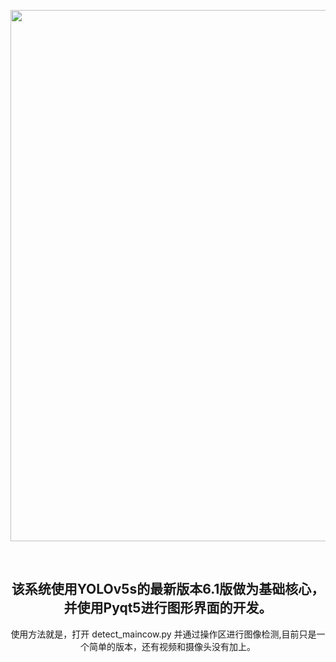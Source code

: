 <div align="center">
<p>
   <img width="850" src="https://w.wallhaven.cc/full/ox/wallhaven-oxr1e5.png"></a>
</p>
<br>
<h2>
该系统使用YOLOv5s的最新版本6.1版做为基础核心，并使用Pyqt5进行图形界面的开发。
</h2>
<p>
使用方法就是，打开 detect_maincow.py 并通过操作区进行图像检测,目前只是一个简单的版本，还有视频和摄像头没有加上。
</p>
</div>
